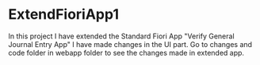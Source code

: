 # ExtendFioriApp1

In this project I have extended the Standard Fiori App "Verify General Journal Entry App"
I have made changes in the UI part.
Go to changes and code folder in webapp folder to see the changes made in extended app. 
